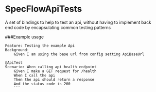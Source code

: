 # SpecFlowApiTests

A set of bindings to help to test an api, without having to implement back end code by encapsulating common testing patterns


###Example usage

```
Feature: Testing the example Api
Background:
	Given I am using the base url from config setting ApiBaseUrl

@ApiTest
Scenario: When calling api health endpoint
	Given I make a GET request for /health
	When I call the api
	Then the api should return a response
	And the status code is 200
	```
